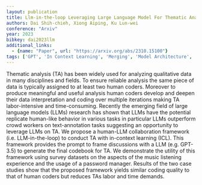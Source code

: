 ```yaml
---
layout: publication
title: Llm-in-the-loop Leveraging Large Language Model For Thematic Analysis
authors: Dai Shih-chieh, Xiong Aiping, Ku Lun-wei
conference: "Arxiv"
year: 2023
bibkey: dai2023llm
additional_links:
  - {name: "Paper", url: "https://arxiv.org/abs/2310.15100"}
tags: ['GPT', 'In Context Learning', 'Merging', 'Model Architecture', 'Prompting', 'RAG', 'Reinforcement Learning', 'Survey Paper', 'Tools']
---
```

Thematic analysis (TA) has been widely used for analyzing qualitative data in many disciplines and fields. To ensure reliable analysis the same piece of data is typically assigned to at least two human coders. Moreover to produce meaningful and useful analysis human coders develop and deepen their data interpretation and coding over multiple iterations making TA labor-intensive and time-consuming. Recently the emerging field of large language models (LLMs) research has shown that LLMs have the potential replicate human-like behavior in various tasks in particular LLMs outperform crowd workers on text-annotation tasks suggesting an opportunity to leverage LLMs on TA. We propose a human-LLM collaboration framework (i.e. LLM-in-the-loop) to conduct TA with in-context learning (ICL). This framework provides the prompt to frame discussions with a LLM (e.g. GPT-3.5) to generate the final codebook for TA. We demonstrate the utility of this framework using survey datasets on the aspects of the music listening experience and the usage of a password manager. Results of the two case studies show that the proposed framework yields similar coding quality to that of human coders but reduces TAs labor and time demands.
